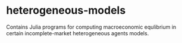# heterogeneous-models

Contains Julia programs for computing macroeconomic equlibrium in certain incomplete-market heterogeneous agents models.
